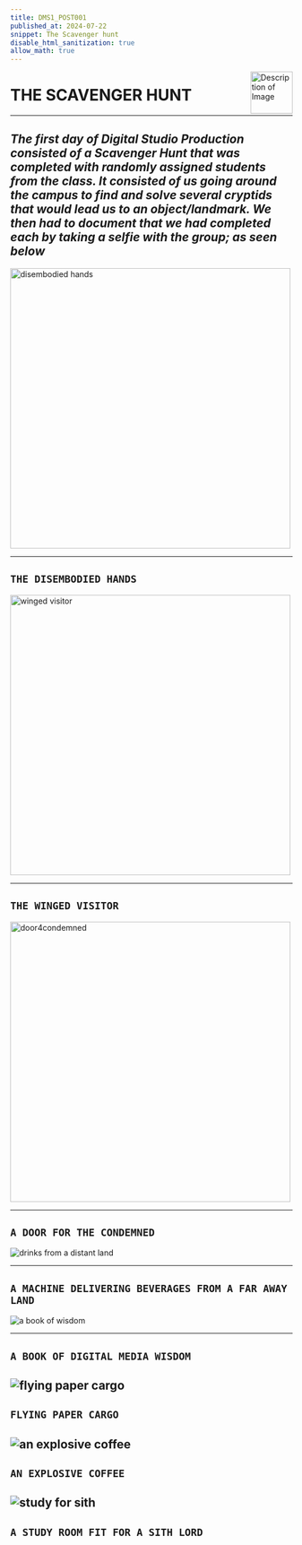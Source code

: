 ```yaml
---
title: DMS1_POST001
published_at: 2024-07-22
snippet: The Scavenger hunt
disable_html_sanitization: true
allow_math: true 
---
```


<img src="https://www.hardjewelry.com/cdn/shop/files/ezgif.com-gif-maker_3.gif?v=1649272041" alt="Description of Image" style="float:right; margin-left:20px; width:75px; height:auto;">

# **THE SCAVENGER HUNT**
---
## *The first day of Digital Studio Production consisted of a Scavenger Hunt that was completed with randomly assigned students from the class. It consisted of us going around the campus to find and solve several cryptids that would lead us to an object/landmark. We then had to document that we had completed each by taking a selfie with the group; as seen below*

<img src="Wk1s1/IMG20240722101957.png" alt="disembodied hands" width="500" height="500">

---
## `THE DISEMBODIED HANDS`

<img src="Wk1s1/IMG20240722110445.png" alt="winged visitor" width="500" height="500">

---
## `THE WINGED VISITOR`

<img src="Wk1s1/IMG20240722110147.png" alt="door4condemned" width="500" height="500">

---
## `A DOOR FOR THE CONDEMNED`

![drinks from a distant land](Wk1s1/IMG20240722104531.png)

---
## `A MACHINE DELIVERING BEVERAGES FROM A FAR AWAY LAND`

![a book of wisdom](Wk1s1/IMG20240722104250.png)

---
## `A BOOK OF DIGITAL MEDIA WISDOM`

![flying paper cargo](Wk1s1/IMG20240722104354.png)
---
## `FLYING PAPER CARGO`

![an explosive coffee](Wk1s1/IMG20240722101733.png)
---
## `AN EXPLOSIVE COFFEE`

![study for sith](Wk1s1/IMG20240722104428.png)
---
## `A STUDY ROOM FIT FOR A SITH LORD`

